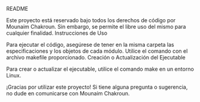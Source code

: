 README

Este proyecto está reservado bajo todos los derechos de código por Mounaim Chakroun. Sin embargo, se permite el libre uso del mismo para cualquier finalidad.
Instrucciones de Uso

Para ejecutar el código, asegúrese de tener en la misma carpeta las especificaciones y los objetos de cada módulo. Utilice el comando con el archivo makefile proporcionado.
Creación o Actualización del Ejecutable

Para crear o actualizar el ejecutable, utilice el comando make en un entorno Linux.

¡Gracias por utilizar este proyecto! Si tiene alguna pregunta o sugerencia, no dude en comunicarse con Mounaim Chakroun.
